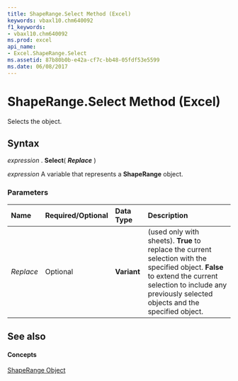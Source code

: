 ```yaml
---
title: ShapeRange.Select Method (Excel)
keywords: vbaxl10.chm640092
f1_keywords:
- vbaxl10.chm640092
ms.prod: excel
api_name:
- Excel.ShapeRange.Select
ms.assetid: 87b80b0b-e42a-cf7c-bb48-05fdf53e5599
ms.date: 06/08/2017
---
```



# ShapeRange.Select Method (Excel)

Selects the object.


## Syntax

 _expression_ . **Select**( **_Replace_** )

 _expression_ A variable that represents a **ShapeRange** object.


### Parameters



|**Name**|**Required/Optional**|**Data Type**|**Description**|
|:-----|:-----|:-----|:-----|
| _Replace_|Optional| **Variant**| (used only with sheets). **True** to replace the current selection with the specified object. **False** to extend the current selection to include any previously selected objects and the specified object.|

## See also


#### Concepts


[ShapeRange Object](Excel.ShapeRange.md)

